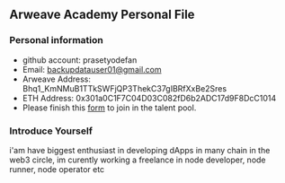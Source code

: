 ## Arweave Academy Personal File

### Personal information

- github account: prasetyodefan
- Email: backupdatauser01@gmail.com
- Arweave Address: Bhq1_KmNMuB1TTkSWFjQP3ThekC37gIBRfXxBe2Sres
- ETH Address: 0x301a0C1F7C04D03C082fD6b2ADC17d9F8DcC1014
- Please finish this [form](https://docs.google.com/forms/d/e/1FAIpQLSfWA5fIIcBgmRppm3jNz5vmf9Mai_QMVil-2pO4r7YKn_Zhtw/viewform?usp=sf_link) to join in the talent pool.

### Introduce Yourself
 i'am have biggest enthusiast in developing dApps in many chain in the web3 circle, im curently working a freelance in node developer, node runner, node operator etc

